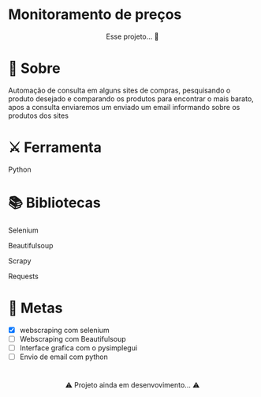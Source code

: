 # Monitoramento de preços

<p align="center">Esse projeto... 🤖</p>



# 📜 Sobre
<p>Automação de consulta em alguns sites de compras, pesquisando o produto desejado e comparando os produtos para encontrar o mais barato, apos a consulta enviaremos um enviado um email informando sobre os produtos dos sites<p>

# ⚔️ Ferramenta
<p>Python<p>

# 📚 Bibliotecas
<p>Selenium<p>
<p>Beautifulsoup<p>
<p>Scrapy<p>
<p>Requests<p>

# 🎯 Metas
- [x] webscraping com selenium
- [ ] Webscraping com Beautifulsoup
- [ ] Interface grafica com o pysimplegui
- [ ] Envio de email com python

# 
<p align="center">⚠️ Projeto ainda em desenvovimento... ⚠️</p>